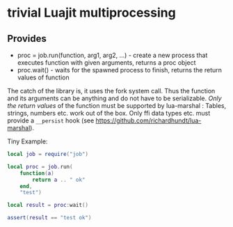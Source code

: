 trivial Luajit multiprocessing 
==============================

Provides
--------

* proc = job.run(function, arg1, arg2, ...) - create a new process that executes function with given arguments, returns a proc object
* proc.wait()                               - waits for the spawned process to finish, returns the return values of function

The catch of the library is, it uses the fork system call.
Thus the function and its arguments can be anything and do not have to be serializable.
*Only the return values* of the function must be supported by lua-marshal :  Tables, strings, numbers etc. work
out of the box. Only ffi data types etc. must provide a `__persist` hook (see https://github.com/richardhundt/lua-marshal).

Tiny Example:                                                     
```Lua
local job = require("job")

local proc = job.run(
    function(a)
        return a .. " ok"
    end,
    "test")

local result = proc:wait()

assert(result == "test ok")
```
